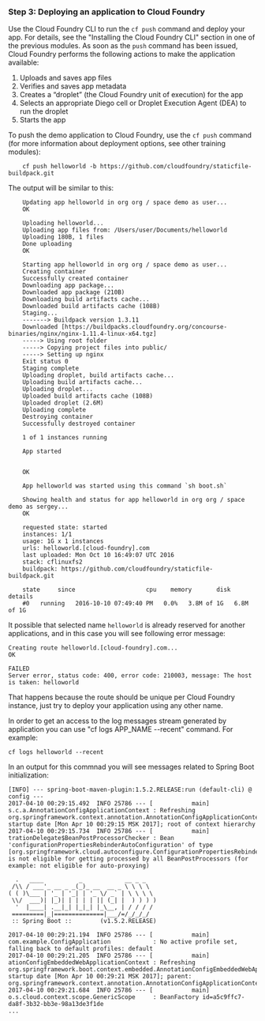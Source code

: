 ### Step 3: Deploying an application to Cloud Foundry

Use the Cloud Foundry CLI to run the `cf push` command and deploy your app. 
For details, see the "Installing the Cloud Foundry CLI" section in one of the previous modules. 
As soon as the `push` command has been issued, Cloud Foundry performs the following actions to make the application available:

1. Uploads and saves app files
2. Verifies and saves app metadata
3. Creates a “droplet” (the Cloud Foundry unit of execution) for the app
4. Selects an appropriate Diego cell or Droplet Execution Agent (DEA) to run the droplet
5. Starts the app

To push the demo application to Cloud Foundry, use the `cf push` command (for more information about deployment options, see other training modules):

        cf push helloworld -b https://github.com/cloudfoundry/staticfile-buildpack.git

The output will be similar to this:

        Updating app helloworld in org org / space demo as user...
        OK

        Uploading helloworld...
        Uploading app files from: /Users/user/Documents/helloworld
        Uploading 180B, 1 files
        Done uploading
        OK

        Starting app helloworld in org org / space demo as user...
        Creating container
        Successfully created container
        Downloading app package...
        Downloaded app package (210B)
        Downloading build artifacts cache...
        Downloaded build artifacts cache (108B)
        Staging...
        -------> Buildpack version 1.3.11
        Downloaded [https://buildpacks.cloudfoundry.org/concourse-binaries/nginx/nginx-1.11.4-linux-x64.tgz]
        -----> Using root folder
        -----> Copying project files into public/
        -----> Setting up nginx
        Exit status 0
        Staging complete
        Uploading droplet, build artifacts cache...
        Uploading build artifacts cache...
        Uploading droplet...
        Uploaded build artifacts cache (108B)
        Uploaded droplet (2.6M)
        Uploading complete
        Destroying container
        Successfully destroyed container

        1 of 1 instances running

        App started


        OK

        App helloworld was started using this command `sh boot.sh`

        Showing health and status for app helloworld in org org / space demo as sergey...
        OK

        requested state: started
        instances: 1/1
        usage: 1G x 1 instances
        urls: helloworld.[cloud-foundry].com
        last uploaded: Mon Oct 10 16:49:07 UTC 2016
        stack: cflinuxfs2
        buildpack: https://github.com/cloudfoundry/staticfile-buildpack.git

        state     since                    cpu    memory       disk         details
        #0   running   2016-10-10 07:49:40 PM   0.0%   3.8M of 1G   6.8M of 1G

It possible that selected name `helloworld` is already reserved for another applications, and in this case you will see following error message:

    Creating route helloworld.[cloud-foundry].com...
    OK
    
    FAILED
    Server error, status code: 400, error code: 210003, message: The host is taken: helloworld
    
That happens because the route should be unique per Cloud Foundry instance, just try to deploy your application using any other name. 

In order to get an access to the log messages stream generated by application you can use "cf logs APP_NAME --recent" command. For example:

    cf logs helloworld --recent
    
In an output for this commnad you will see messages related to Spring Boot initialization:

    [INFO] --- spring-boot-maven-plugin:1.5.2.RELEASE:run (default-cli) @ config ---
    2017-04-10 00:29:15.492  INFO 25786 --- [           main] s.c.a.AnnotationConfigApplicationContext : Refreshing org.springframework.context.annotation.AnnotationConfigApplicationContext@b9377e1: startup date [Mon Apr 10 00:29:15 MSK 2017]; root of context hierarchy
    2017-04-10 00:29:15.734  INFO 25786 --- [           main] trationDelegate$BeanPostProcessorChecker : Bean 'configurationPropertiesRebinderAutoConfiguration' of type [org.springframework.cloud.autoconfigure.ConfigurationPropertiesRebinderAutoConfiguration$$EnhancerBySpringCGLIB$$8592cd6e] is not eligible for getting processed by all BeanPostProcessors (for example: not eligible for auto-proxying)
    
      .   ____          _            __ _ _
     /\\ / ___'_ __ _ _(_)_ __  __ _ \ \ \ \
    ( ( )\___ | '_ | '_| | '_ \/ _` | \ \ \ \
     \\/  ___)| |_)| | | | | || (_| |  ) ) ) )
      '  |____| .__|_| |_|_| |_\__, | / / / /
     =========|_|==============|___/=/_/_/_/
     :: Spring Boot ::        (v1.5.2.RELEASE)
    
    2017-04-10 00:29:21.194  INFO 25786 --- [           main] com.example.ConfigApplication            : No active profile set, falling back to default profiles: default
    2017-04-10 00:29:21.205  INFO 25786 --- [           main] ationConfigEmbeddedWebApplicationContext : Refreshing org.springframework.boot.context.embedded.AnnotationConfigEmbeddedWebApplicationContext@60bd0bb3: startup date [Mon Apr 10 00:29:21 MSK 2017]; parent: org.springframework.context.annotation.AnnotationConfigApplicationContext@b9377e1
    2017-04-10 00:29:21.684  INFO 25786 --- [           main] o.s.cloud.context.scope.GenericScope     : BeanFactory id=a5c9ffc7-da8f-3b32-bb3e-98a13de3f1de
    ...
